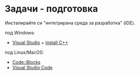 # **Задачи - подготовка**

Инсталирайте си "интегрирана среда за разработка" (IDE).

под Windows:
- [Visual Studio](https://www.fmi.uni-sofia.bg/bg/node/8261) + [install C++](https://docs.microsoft.com/en-us/cpp/build/vscpp-step-0-installation?view=vs-2019)

под Linux/MacOS:
- [Code::Blocks](http://www.codeblocks.org/downloads)
- [Visual Studio Code](https://code.visualstudio.com/docs/languages/cpp)

